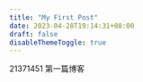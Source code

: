 ```yaml
---
title: "My First Post"
date: 2023-04-28T19:14:31+08:00
draft: false
disableThemeToggle: true
---
```

21371451
第一篇博客
